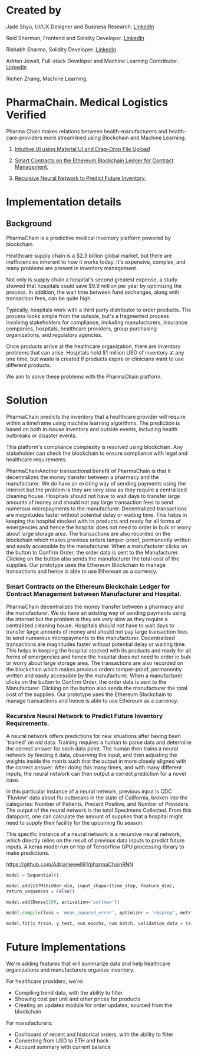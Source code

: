 # Created by
Jade Shyu, UI/UX Designer and Business Research. [LinkedIn](http://linkedin.com/in/jadeshyu)

Reid Sherman, Frontend and Solidity Developer. [LinkedIn](https://www.linkedin.com/in/reidsherman/)

Rishabh Sharma, Solidity Developer. [LinkedIn](https://www.linkedin.com/in/rishabh2d/)

Adrian Jewell, Full-stack Developer and Machine Learning Contributor. [LinkedIn](https://www.linkedin.com/in/adrian-jewell-爱德华-391a43142/)

Richen Zhang, Machine Learning.

# PharmaChain. Medical Logistics Verified
Pharma Chain makes relations between health-manufacturers and health-care-providers more streamlined using Blockchain and Machine Learning.

1. [Intuitive UI using Material UI and Drag-Drop File Upload](#UI)

2. [Smart Contracts on the Ethereum Blockchain Ledger for Contract Management.](#bc)

3. [Recursive Neural Network to Predict Future Inventory.](#rnn)

# Implementation details

## Background
PharmaChain is a predictive medical inventory platform powered by blockchain.

Healthcare supply chain is a $2.3 billion global market, but there are inefficiencies inherent to how it works today. It's expensive, complex, and many problems are present in inventory management.

Not only is supply chain a hospital's second greatest expense, a study showed that hospitals could save $9.9 million per year by optimizing the process. In addition, the wait time between fund exchanges, along with transaction fees, can be quite high.

Typically, hospitals work with a third party distributor to order products. The process looks simple from the outside, but's a fragmented process involving stakeholders for compliance, including manufacturers, insurance companies, hospitals, healthcare providers, group purchasing organizations, and regulatory agencies.

Once products arrive at the healthcare organization, there are inventory problems that can arise. Hospitals hold $1 million USD of inventory at any one time, but waste is created if products expire or clinicians want to use different products.

We aim to solve these problems with the PharmaChain platform.

# Solution
PharmaChain predicts the inventory that a healthcare provider will require within a timeframe using machine learning algorithms. The prediction is based on both in-house inventory and outside events, including health outbreaks or disaster events.

This platform's compliance complexity is resolved using blockchain. Any stakeholder can check the blockchain to ensure compliance with legal and healthcare requirements.

PharmaChainAnother transactional benefit of PharmaChain is that it decentralizes the money transfer between a pharmacy and the manufacturer. We do have an existing way of sending payments using the internet but the problem is they are very slow as they require a centralized cleaning house. Hospitals should not have to wait days to transfer large amounts of money and should not pay large transaction fees to send numerous micropayments to the manufacturer. Decentralized transactions are magnitudes faster without potential delay or waiting time. This helps in keeping the hospital stocked with its products and ready for all forms of emergencies and hence the hospital does not need to order in bulk or worry about large storage area. The transactions are also recorded on the blockchain which makes previous orders tamper-proof, permanently written and easily accessible by the manufacturer. When a manufacturer clicks on the button to Confirm Order, the order data is sent to the Manufacturer. Clicking on the button also sends the manufacturer the total cost of the supplies. Our prototype uses the Ethereum Blockchain to manage transactions and hence is able to use Ethereum as a currency.

### <a name="blockchain"></a>Smart Contracts on the Ethereum Blockchain Ledger for Contract Management between Manufacturer and Hospital.

PharmaChain decentralizes the money transfer between a pharmacy and the manufacturer. We do have an existing way of sending payments using the internet but the problem is they are very slow as they require a centralized cleaning house. Hospitals should not have to wait days to transfer large amounts of money and should not pay large transaction fees to send numerous micropayments to the manufacturer. Decentralized transactions are magnitudes faster without potential delay or waiting time. This helps in keeping the hospital stocked with its products and ready for all forms of emergencies and hence the hospital does not need to order in bulk or worry about large storage area. 
The transactions are also recorded on the blockchain which makes previous orders tamper-proof, permanently written and easily accessible by the manufacturer. 
When a manufacturer clicks on the button to Confirm Order, the order data is sent to the Manufacturer. Clicking on the button also sends the manufacturer the total cost of the supplies. Our prototype uses the Ethereum Blockchain to manage transactions and hence is able to use Ethereum as a currency.

### <a name="rnn"></a>Recursive Neural Network to Predict Future Inventory Requirements.
A neural network offers predictions for new situations after having been 'trained' on old data. Training requires a human to parse data and determine the correct answer for each data point. The human then trains a neural network by feeding it data, observing the input, and then adjusting the weights inside the matrix such that the output in more closely aligned with the correct answer. After doing this many times, and with many different inputs, the neural network can then output a correct prediction for a novel case.

In this particular instance of a neural network, previous input is CDC 'Fluview' data about flu outbreaks in the state of California, broken into the categories: Number of Patients, Precent Positive, and Number of Providers. The output of the neural network is the total Specimens Collected. From this datapoint, one can calculate the amount of supplies that a hospital might need to supply their facility for the upcoming flu season.

This specific instance of a neural network is a recursive neural network, which directly relies on the result of previous data inputs to predict future inputs. A keras model run on top of Tensorflow GPU processing library to make predictions.

https://github.com/Adrianjewell91/pharmaChainRNN

````python 
model = Sequential()

model.add(LSTM(hidden_dim, input_shape=(time_step, feature_dim),  
return_sequences = False))

model.add(Dense(100, activation='softmax'))

model.compile(loss = 'mean_squared_error', optimizer = 'rmsprop', metrics = ['accuracy'])

model.fit(x_train, y_test, num_epochs, num_batch, validation_data = (x_test, y_test))
````

# Future Implementations

We're adding features that will summarize data and help healthcare organizations and manufacturers organize inventory.

For healthcare providers, we're:
- Compiling trend data, with the ability to filter
- Showing cost per unit and other prices for products
- Creating an updates module for order updates, sourced from the blockchain

For manufacturers:
- Dashboard of recent and historical orders, with the ability to filter
- Converting from USD to ETH and back
- Account summary with current balance
